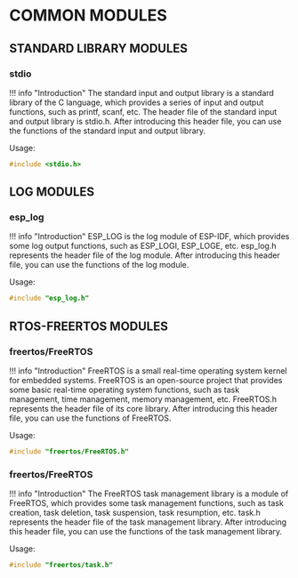 # COMMON MODULES

## STANDARD LIBRARY MODULES

### stdio

!!! info "Introduction"
    The standard input and output library is a standard library of the C language, which provides a series of input and output functions, such as printf, scanf, etc. The header file of the standard input and output library is stdio.h. After introducing this header file, you can use the functions of the standard input and output library.

Usage:

```c
#include <stdio.h>
```

## LOG MODULES

### esp_log

!!! info "Introduction"
    ESP_LOG is the log module of ESP-IDF, which provides some log output functions, such as ESP_LOGI, ESP_LOGE, etc. esp_log.h represents the header file of the log module. After introducing this header file, you can use the functions of the log module.

Usage:

```c
#include "esp_log.h"
```

## RTOS-FREERTOS MODULES

### freertos/FreeRTOS

!!! info "Introduction"
    FreeRTOS is a small real-time operating system kernel for embedded systems. FreeRTOS is an open-source project that provides some basic real-time operating system functions, such as task management, time management, memory management, etc. FreeRTOS.h represents the header file of its core library. After introducing this header file, you can use the functions of FreeRTOS.

Usage:

```c
#include "freertos/FreeRTOS.h"  
```

### freertos/FreeRTOS

!!! info "Introduction"
    The FreeRTOS task management library is a module of FreeRTOS, which provides some task management functions, such as task creation, task deletion, task suspension, task resumption, etc. task.h represents the header file of the task management library. After introducing this header file, you can use the functions of the task management library.

Usage:

```c
#include "freertos/task.h"   
```
